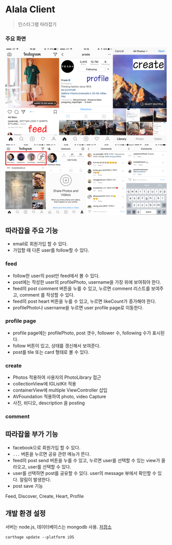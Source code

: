 # Alala Client
> 인스타그램 따라잡기

### 주요 화면
![insta screen shot](screenshot/insta.png)
![insta screen shot2](screenshot/insta2.png)

## 따라잡을 주요 기능
- email로 회원가입 할 수 있다.
- 가입할 때 다른 user를 follow할 수 있다.

### feed
- follow한 user의 post만 feed에서 볼 수 있다.
- post에는 작성한 user의 profilePhoto, username을 가장 위에 보여줘야 한다.
- feed의 post comment 버튼을 누를 수 있고, 누르면 comment 리스트를 보여주고, comment 를 작성할 수 있다.
- feed의 post heart 버튼을 누를 수 있고, 누르면 likeCount가 증가해야 한다.
- profilePhoto나 username을 누르면 user profile page로 이동한다.

### profile page
- profile page에는 profilePhoto, post 갯수, follower 수, following 수가 표시된다.
- follow 버튼이 있고, 상태를 갱신해서 보여준다.
- post를 tile 또는 card 형태로 볼 수 있다.

### create
- Photos 적용하여 사용자의 PhotoLibrary 접근
- collectionView에 IGListKit 적용
- containerView에 multiple ViewController 삽입
- AVFoundation 적용하여 photo, video Capture
- 사진, 비디오, description 을 posting

### comment


## 따라잡을 부가 기능
- facebook으로 회원가입 할 수 있다.
- `...` 버튼을 누르면 공유 관련 메뉴가 뜬다.
- feed의 post send 버튼을 누를 수 있고, 누르면 user를 선택할 수 있는 view가 올라오고, user를 선택할 수 있다.
- user를 선택하면 post를 공유할 수 있다. user의 message 뷰에서 확인할 수 있다. 알림이 발생한다.
- post save 기능


Feed, Discover, Create, Heart, Profile

## 개발 환경 설정
서버는 node.js, 데이터베이스는 mongodb 사용. [저장소](https://github.com/team-meteor/Alala-Server)  
```
carthage update --platform iOS
```


